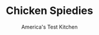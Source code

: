 ---
layout: ../../layouts/MarkdownPostLayout.astro
title: Chicken Spiedies
author: America's Test Kitchen
pubDate: 2023-03-15
description: "Chicken spiedies are upstate New Yorks best-kept secret. Marinated chicken cubes are skewered, grilled, then slid directly onto soft white bread or buns."
image_url: https://res.cloudinary.com/hksqkdlah/image/upload/ar_1:1,c_fill,dpr_2.0,f_auto,fl_lossy.progressive.strip_profile,g_faces:auto,q_auto:low,w_344/25467_sfs-chicken-spiedies-30
tags: ["Main Courses","Chicken","Sandwiches"]
calories: 3094
protein: 31
carbohydrates: 30
fats: 
fiber: 1
ingredients: ["1/2 cup, olive oil","2 , garlic cloves, minced","2 tablespoons, finely chopped fresh basil","1/2 teaspoon, dried oregano","2 teaspoons, grated zest plus 1 tablespoon juice from 1 lemon","1 teaspoon, salt","1/2 teaspoon, pepper","1/4 teaspoon, red pepper flakes","3 tablespoons, mayonnaise","1 tablespoon, red wine vinegar","4 , boneless, skinless chicken breasts (about 1 1/2 pounds)","6 , (6-inch) sub rolls, slit partially open lengthwise"]
serves: 6
time: "40 minutes"
instructions: ["MAKE SAUCES Combine oil, garlic, basil, oregano, lemon zest, salt, pepper, and pepper flakes in large bowl. Transfer 2 tablespoons oil mixture to separate bowl and whisk in mayonnaise, vinegar, and lemon juice; refrigerate. (Sauces can be refrigerated, covered, for 2 days.)","PREP CHICKEN Following photos 1 to 3, prick chicken breasts all over with fork, cut into 1¼-inch chunks, and transfer to bowl with remaining oil mixture. Refrigerate, covered, for 30 minutes or up to 3 hours.","GRILL CHICKEN Remove chicken from marinade and thread onto six 12-inch metal skewers. Grill chicken over hot fire, covered and turning frequently, until lightly charred and cooked through, 10 to 15 minutes. Transfer chicken to sub rolls or bread, remove skewers, and drizzle with mayonnaise mixture. Serve."]
nutrition: ["454 mg Potassium","301 mg Phosphorus","66 mg Calcium","2 mg Iron","48 mg Magnesium","469 mg Sodium","1 mg Zinc","29 g Fat","13 mg Niacin (B3)","15 g Monounsaturated","6 g Polyunsaturated","1 mg Vitamin C","85 mg Cholesterol","4 g Saturated","1 g Fiber","45 µg Folic acid","19 µg Folate (food)","1 g Sugars","16 µg Vitamin K","106 g Water","30 g Carbs","97 µg Folate equivalent (total)","31 g Protein","3 mg Vitamin E","10 µg Vitamin A","515 kcal Energy","3094 calories"]
notes: "You will need six 12-inch metal skewers here. To prevent sticking, preheat the grill, covered, for 15 minutes (5 minutes if using charcoal) and scrape and oil the cooking grates before grilling."
---